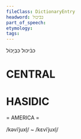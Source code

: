 ```yaml
---
fileClass: DictionaryEntry
headword: כּבֿיכול
part_of_speech: 
etymology: 
tags: 
---
```

כּבֿיכול
כִּבְיָכוֹל

CENTRAL
========

HASIDIC
=======
= AMERICA = 

/kəviˈjuxl̩/ ~ /kɛviˈjuxl̩/